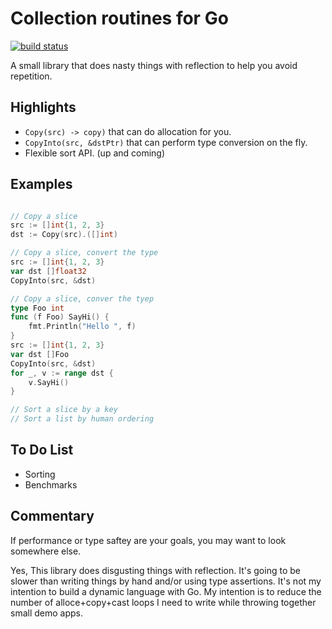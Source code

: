 # Collection routines for Go

[![build status](https://secure.travis-ci.org/jamesharr/collections.png)](http://travis-ci.org/jamesharr/collections)

A small library that does nasty things with reflection to help you avoid repetition.

## Highlights

* `Copy(src) -> copy)` that can do allocation for you.
* `CopyInto(src, &dstPtr)` that can perform type conversion on the fly.
* Flexible sort API. (up and coming)

## Examples

```go

// Copy a slice
src := []int{1, 2, 3}
dst := Copy(src).([]int)

// Copy a slice, convert the type
src := []int{1, 2, 3}
var dst []float32
CopyInto(src, &dst)

// Copy a slice, conver the tyep
type Foo int
func (f Foo) SayHi() {
	fmt.Println("Hello ", f)
}
src := []int{1, 2, 3}
var dst []Foo
CopyInto(src, &dst)
for _, v := range dst {
	v.SayHi()
}

// Sort a slice by a key
// Sort a list by human ordering

```

## To Do List

* Sorting
* Benchmarks

## Commentary

If performance or type saftey are your goals, you may want to look somewhere else.

Yes, This library does disgusting things with reflection. It's going to be slower than
writing things by hand and/or using type assertions. It's not my intention to build a
dynamic language with Go. My intention is to reduce the number of alloce+copy+cast
loops I need to write while throwing together small demo apps.
